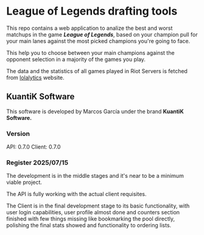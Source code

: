 # League of Legends drafting tools

This repo contains a web application to analize the best and worst matchups in the game **_League of Legends_**, based on your champion pull for your main lanes against the most picked champions you're going to face.

This help you to choose between your main champions against the opponent selection in a majority of the games you play.

The data and the statistics of all games played in Riot Servers is fetched from [lolalytics](https://lolalytics.com/) website.

## KuantiK Software

This software is developed by Marcos García under the brand **KuantiK Software.**

### Version

API: 0.7.0
Client: 0.7.0

### Register 2025/07/15

The development is in the middle stages and it's near to be a minimum viable project.

The API is fully working with the actual client requisites.

The Client is in the final development stage to its basic functionality, with user login capabilities, user profile almost done and counters section finished with few things missing like bookmarking the pool directly, polishing the final stats showed and functionality to ordering lists.
